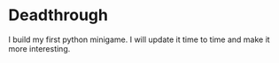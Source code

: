 # Deadthrough
I build my first python minigame. I will update it time to time and make it more interesting.
